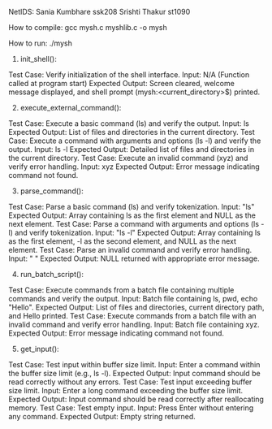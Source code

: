 NetIDS:
Sania Kumbhare ssk208
Srishti Thakur st1090

How to compile:
gcc mysh.c myshlib.c -o mysh

How to run:
./mysh

1. init_shell():

Test Case: Verify initialization of the shell interface.
Input: N/A (Function called at program start)
Expected Output: Screen cleared, welcome message displayed, and shell prompt (mysh:<current_directory>$) printed.

2. execute_external_command():

Test Case: Execute a basic command (ls) and verify the output.
Input: ls
Expected Output: List of files and directories in the current directory.
Test Case: Execute a command with arguments and options (ls -l) and verify the output.
Input: ls -l
Expected Output: Detailed list of files and directories in the current directory.
Test Case: Execute an invalid command (xyz) and verify error handling.
Input: xyz
Expected Output: Error message indicating command not found.

3. parse_command():

Test Case: Parse a basic command (ls) and verify tokenization.
Input: "ls"
Expected Output: Array containing ls as the first element and NULL as the next element.
Test Case: Parse a command with arguments and options (ls -l) and verify tokenization.
Input: "ls -l"
Expected Output: Array containing ls as the first element, -l as the second element, and NULL as the next element.
Test Case: Parse an invalid command and verify error handling.
Input: " "
Expected Output: NULL returned with appropriate error message.

4. run_batch_script():

Test Case: Execute commands from a batch file containing multiple commands and verify the output.
Input: Batch file containing ls, pwd, echo "Hello".
Expected Output: List of files and directories, current directory path, and Hello printed.
Test Case: Execute commands from a batch file with an invalid command and verify error handling.
Input: Batch file containing xyz.
Expected Output: Error message indicating command not found.

5. get_input():

Test Case: Test input within buffer size limit.
Input: Enter a command within the buffer size limit (e.g., ls -l).
Expected Output: Input command should be read correctly without any errors.
Test Case: Test input exceeding buffer size limit.
Input: Enter a long command exceeding the buffer size limit.
Expected Output: Input command should be read correctly after reallocating memory.
Test Case: Test empty input.
Input: Press Enter without entering any command.
Expected Output: Empty string returned.

